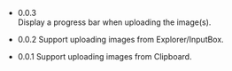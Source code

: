
* 0.0.3  
Display a progress bar when uploading the image(s).

* 0.0.2
Support uploading images from Explorer/InputBox.

* 0.0.1
Support uploading images from Clipboard.
